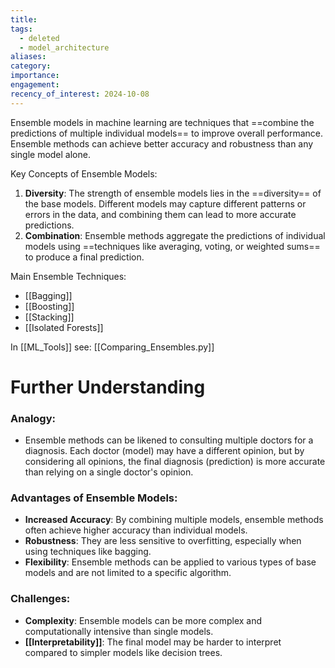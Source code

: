 ```yaml
---
title: 
tags:
  - deleted
  - model_architecture
aliases: 
category: 
importance: 
engagement: 
recency_of_interest: 2024-10-08
---
```

Ensemble models in machine learning are techniques that ==combine the predictions of multiple individual models== to improve overall performance. Ensemble methods can achieve better accuracy and robustness than any single model alone. 

Key Concepts of Ensemble Models:
1. **Diversity**: The strength of ensemble models lies in the ==diversity== of the base models. Different models may capture different patterns or errors in the data, and combining them can lead to more accurate predictions.
2. **Combination**: Ensemble methods aggregate the predictions of individual models using ==techniques like averaging, voting, or weighted sums== to produce a final prediction.

Main Ensemble Techniques:
- [[Bagging]]
- [[Boosting]]
- [[Stacking]]
- [[Isolated Forests]]

In [[ML_Tools]] see: [[Comparing_Ensembles.py]]
# Further Understanding
### Analogy:
- Ensemble methods can be likened to consulting multiple doctors for a diagnosis. Each doctor (model) may have a different opinion, but by considering all opinions, the final diagnosis (prediction) is more accurate than relying on a single doctor's opinion.

### Advantages of Ensemble Models:
- **Increased Accuracy**: By combining multiple models, ensemble methods often achieve higher accuracy than individual models.
- **Robustness**: They are less sensitive to overfitting, especially when using techniques like bagging.
- **Flexibility**: Ensemble methods can be applied to various types of base models and are not limited to a specific algorithm.

### Challenges:
- **Complexity**: Ensemble models can be more complex and computationally intensive than single models.
- **[[Interpretability]]**: The final model may be harder to interpret compared to simpler models like decision trees.